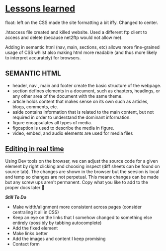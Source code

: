 # <ins>Lessons learned</ins>

float: left on the CSS made the site formatting a bit iffy. Changed to center.

.htaccess file created and killed website. Used a different ftp client to access and delete (because net2ftp would not allow me).

Adding in semantic html (nav, main, sections, etc) allows more fine-grained usage of CSS whilst also making html more readable (and thus more likely to interpret accurately) for browsers.

## **SEMANTIC HTML**

- header, nav , main and footer create the basic structure of the webpage.
- section defines elements in a document, such as chapters, headings, or any other area of the document with the same theme.
- article holds content that makes sense on its own such as articles, blogs, comments, etc.
- aside contains information that is related to the main content, but not required in order to understand the dominant information.
- figure encapsulates all types of media.
- figcaption is used to describe the media in figure.
- video, embed, and audio elements are used for media files

## <ins>Editing in real time</ins>
Using Dev tools on the browser, we can adjust the source code for a given element by right clicking and choosing inspect (diff sheets can be found on source tab). The changes are shown in the browser but the seesion is local and temp so changes are not perpetual.
This means changes can be made but any screw ups aren't permanent. Copy what you like to add to the proper docs later 🙌


***Still To Do***
- Make width/alignment more consistent across pages (consider centraling it all in CSS)
- Keep an eye on the links that I somehow changed to something else entirely (possibly by tabbing autocomplete)
- Add the fixed element
- Make links better
- Add the images and content I keep promising
- Contact form
